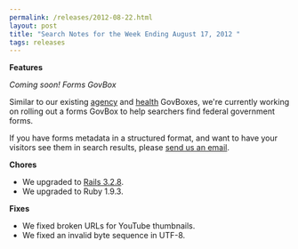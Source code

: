 ```yaml
---
permalink: /releases/2012-08-22.html
layout: post
title: "Search Notes for the Week Ending August 17, 2012 "
tags: releases
---
```

<div class="post_title"><strong>Features</strong></div>
<p><em>Coming soon! Forms GovBox </em></p>
<p>Similar to our existing <a href="/sites/manual/govbox-agencies.html">agency</a> and <a href="/sites/manual/govbox-health.html">health</a> GovBoxes, we're currently working on rolling out a forms GovBox to help searchers find federal government forms.</p>
<p>If you have forms metadata in a structured format, and want to have your visitors see them in search results, please <a href="mailto:search@support.digitalgov.gov">send us an email</a>.</p>
<p><strong>Chores</strong></p>
<ul><li>We upgraded to <a href="http://weblog.rubyonrails.org/2012/8/9/ann-rails-3-2-8-has-been-released/">Rails 3.2.8</a>.</li>
<li>We upgraded to Ruby 1.9.3.</li>
</ul><p><strong>Fixes</strong></p>
<ul><li>We fixed broken URLs for YouTube thumbnails.</li>
<li>We fixed an invalid byte sequence in UTF-8.</li>
</ul>
